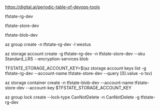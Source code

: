 https://digital.ai/periodic-table-of-devops-tools


tfstate-rg-dev

tfstate-store-dev

tfstate-blob-dev


az group create -n tfstate-rg-dev -l westus

az storage account create -g tfstate-rg-dev -n tfstate-store-dev --sku Standard_LRS --encryption-services blob

TFSTATE_STORAGE_ACCOUNT_KEY=$(az storage account keys list -g tfstate-rg-dev --account-name tfstate-store-dev --query [0].value -o tsv)

az storage container create -n tfstate-blob-dev --account-name tfstate-store-dev --account-key $TFSTATE_STORAGE_ACCOUNT_KEY

az group lock create --lock-type CanNotDelete -n CanNotDelete -g tfstate-rg-dev

